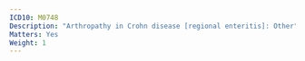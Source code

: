 ```yaml
---
ICD10: M0748
Description: "Arthropathy in Crohn disease [regional enteritis]: Other"
Matters: Yes
Weight: 1
---
```

